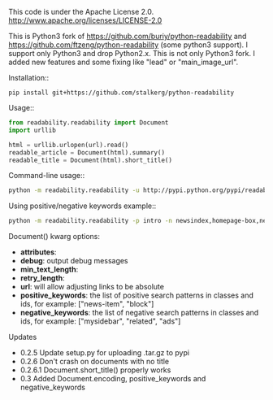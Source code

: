 This code is under the Apache License 2.0.  http://www.apache.org/licenses/LICENSE-2.0

This is Python3 fork of https://github.com/buriy/python-readability and 
https://github.com/ftzeng/python-readability (some python3 support).
I support only Python3 and drop Python2.x. 
This is not only Python3 fork. I added new features and some fixing like "lead" or "main_image_url". 

Installation::

    pip install git+https://github.com/stalkerg/python-readability

Usage::

```python
from readability.readability import Document
import urllib

html = urllib.urlopen(url).read()
readable_article = Document(html).summary()
readable_title = Document(html).short_title()
```

Command-line usage::
```bash
python -m readability.readability -u http://pypi.python.org/pypi/readability-lxml
```

Using positive/negative keywords example::
```bash
python -m readability.readability -p intro -n newsindex,homepage-box,news-section -u http://python.org
```

Document() kwarg options:

 - **attributes**:
 - **debug**: output debug messages
 - **min_text_length**:
 - **retry_length**:
 - **url**: will allow adjusting links to be absolute
 - **positive_keywords**: the list of positive search patterns in classes and ids, for example: ["news-item", "block"]
 - **negative_keywords**: the list of negative search patterns in classes and ids, for example: ["mysidebar", "related", "ads"]


Updates

 - 0.2.5 Update setup.py for uploading .tar.gz to pypi
 - 0.2.6 Don't crash on documents with no title
 - 0.2.6.1 Document.short_title() properly works
 - 0.3 Added Document.encoding, positive_keywords and negative_keywords
